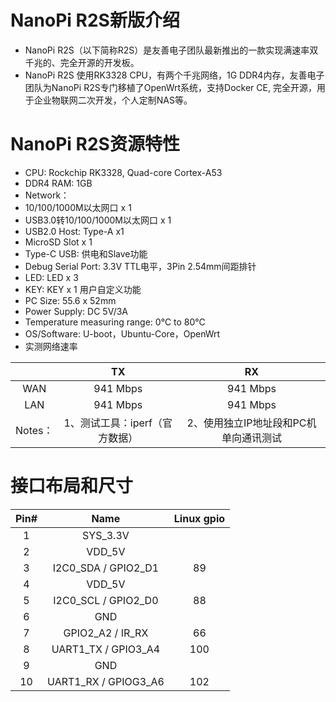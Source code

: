 # NanoPi R2S新版介绍

- NanoPi R2S（以下简称R2S）是友善电子团队最新推出的一款实现满速率双千兆的、完全开源的开发板。
- NanoPi R2S 使用RK3328 CPU，有两个千兆网络，1G DDR4内存，友善电子团队为NanoPi R2S专门移植了OpenWrt系统，支持Docker CE, 完全开源，用于企业物联网二次开发，个人定制NAS等。

# NanoPi R2S资源特性

- CPU: Rockchip RK3328, Quad-core Cortex-A53
- DDR4 RAM: 1GB
- Network：
- 10/100/1000M以太网口 x 1
- USB3.0转10/100/1000M以太网口 x 1
- USB2.0 Host: Type-A x1
- MicroSD Slot x 1
- Type-C USB: 供电和Slave功能
- Debug Serial Port: 3.3V TTL电平，3Pin 2.54mm间距排针
- LED: LED x 3
- KEY: KEY x 1 用户自定义功能
- PC Size: 55.6 x 52mm
- Power Supply: DC 5V/3A
- Temperature measuring range: 0℃ to 80℃
- OS/Software: U-boot，Ubuntu-Core，OpenWrt
- 实测网络速率

|  | TX | RX |
|:---:|:---:|:---:|
| WAN | 941 Mbps | 941 Mbps |
| LAN | 941 Mbps | 941 Mbps |
| Notes： | 1、测试工具：iperf（官方数据） | 2、使用独立IP地址段和PC机单向通讯测试 |

# 接口布局和尺寸

|Pin# | Name | Linux gpio |
|:-:|:---:|:---:|
| 1	| SYS_3.3V |  |
| 2 | VDD_5V |  |
| 3	| I2C0_SDA / GPIO2_D1 |	89 |
| 4	| VDD_5V |  |
| 5	| I2C0_SCL / GPIO2_D0 |	88 |
| 6	| GND |  |
| 7	| GPIO2_A2 / IR_RX | 66 |
| 8	| UART1_TX / GPIO3_A4 | 100 |
| 9 | GND |  |
| 10 | UART1_RX / GPIOG3_A6 | 102|